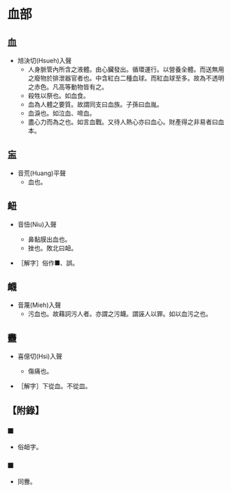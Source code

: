 # 血部

## 血

- 旭決切(Hsueh)入聲
    - 人身脈管內所含之液體。由心臟發出。循環運行。以營養全體。而送無用之廢物於排泄器官者也。中含紅白二種血球。而紅血球至多。故為不透明之赤色。凡高等動物皆有之。
    - 殺牲以祭也。如血食。
    - 血為人體之要質。故謂同支曰血族。子孫曰血胤。
    - 血淚也。如泣血、啼血。
    - 盡心力而為之也。如言血戰。又待人熱心亦曰血心。財產得之非易者曰血本。

## 衁

- 音荒(Huang)平聲
    - 血也。

## 衄

- 音忸(Niu)入聲
    - 鼻黏膜出血也。
    - 挫也。敗北曰衄。

- ［解字］俗作■、誤。

## 衊

- 音蔑(Mieh)入聲
    - 污血也。故藉詞污人者。亦謂之污衊。謂誣人以罪。如以血污之也。

## 衋

- 喜億切(Hsi)入聲
    - 傷痛也。

- ［解字］下從血。不從皿。

## 【附錄】

### ■
- 俗衄字。

### ■
- 同釁。

